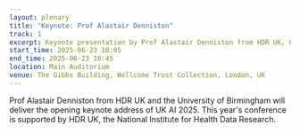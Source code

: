 ```yaml
---
layout: plenary
title: "Keynote: Prof Alastair Denniston"
track: 1
excerpt: Keynote presentation by Prof Alastair Denniston from HDR UK, University of Birmingham
start_time: 2025-06-23 10:05
end_time: 2025-06-23 10:45
location: Main Auditorium
venue: The Gibbs Building, Wellcome Trust Collection, London, UK
---
```


Prof Alastair Denniston from HDR UK and the University of Birmingham will deliver the opening keynote address of UK AI 2025. This year's conference is supported by HDR UK, the National Institute for Health Data Research.
